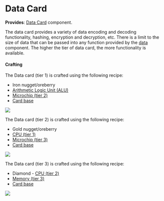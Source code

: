 # Data Card

**Provides**: [Data Card](/component/data) component.

The data card provides a variety of data encoding and decoding
functionality, hashing, encryption and decryption, etc. There is a limit
to the size of data that can be passed into any function provided by the
[data](/component/data) component. The higher the tier of data card, the
more functionality is available.

#### Crafting

The Data card (tier 1) is crafted using the following recipe:

- Iron nugget/oreberry
- [Arithmetic Logic Unit (ALU)](/item/materials)
- [Microchip (tier 2)](/item/materials)
- [Card base](/item/materials)

![](https://ocdoc.cil.li/_media/recipes:items:t1datacard.png)

The Data card (tier 2) is crafted using the following recipe:

- Gold nugget/oreberry
- [CPU (tier 1)](/item/cpu)
- [Microchip (tier 3)](/item/materials)
- [Card base](/item/materials)

![](https://ocdoc.cil.li/_media/recipes:items:t2datacard.png)

The Data card (tier 3) is crafted using the following recipe:

- Diamond - [CPU (tier 2)](/item/cpu)
- [Memory (tier 3)](/item/ram)
- [Card base](/item/materials)

![](https://ocdoc.cil.li/_media/recipes:items:t3datacard.png)

